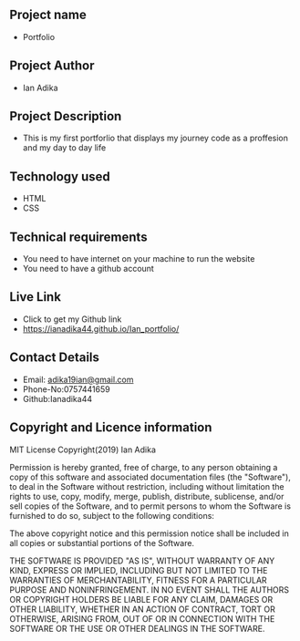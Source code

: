  ## Project name
- Portfolio

 ## Project Author
- Ian Adika

 ## Project Description
 - This is my first portforlio that displays my journey code as a proffesion and my day to day life
 
 ## Technology used
 - HTML
 - CSS 

 ## Technical requirements
 * You need to have internet on your machine to run the website
 * You need to have a github account

 ## Live Link
  - Click to get my Github link
  -  https://ianadika44.github.io/Ian_portfolio/
 ## Contact Details
  - Email: adika19ian@gmail.com
  - Phone-No:0757441659
  - Github:Ianadika44
 ## Copyright and Licence information 
 MIT License
Copyright(2019) Ian Adika

Permission is hereby granted, free of charge, to any person obtaining a copy
of this software and associated documentation files (the "Software"), to deal
in the Software without restriction, including without limitation the rights
to use, copy, modify, merge, publish, distribute, sublicense, and/or sell
copies of the Software, and to permit persons to whom the Software is
furnished to do so, subject to the following conditions:

The above copyright notice and this permission notice shall be included in all
copies or substantial portions of the Software.

THE SOFTWARE IS PROVIDED "AS IS", WITHOUT WARRANTY OF ANY KIND, EXPRESS OR
IMPLIED, INCLUDING BUT NOT LIMITED TO THE WARRANTIES OF MERCHANTABILITY,
FITNESS FOR A PARTICULAR PURPOSE AND NONINFRINGEMENT. IN NO EVENT SHALL THE
AUTHORS OR COPYRIGHT HOLDERS BE LIABLE FOR ANY CLAIM, DAMAGES OR OTHER
LIABILITY, WHETHER IN AN ACTION OF CONTRACT, TORT OR OTHERWISE, ARISING FROM,
OUT OF OR IN CONNECTION WITH THE SOFTWARE OR THE USE OR OTHER DEALINGS IN THE
SOFTWARE.